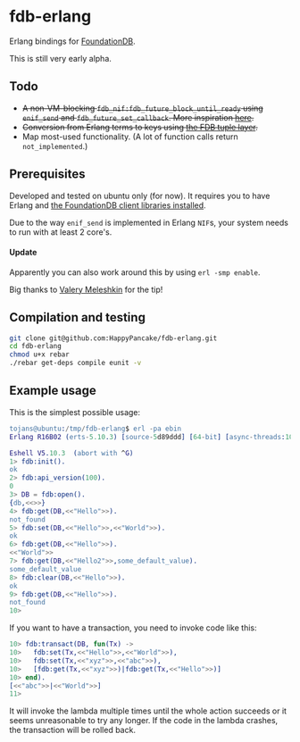# fdb-erlang

Erlang bindings for [FoundationDB](https://foundationdb.com/).

This is still very early alpha.

## Todo

- ~~A non-VM-blocking `fdb_nif:fdb_future_block_until_ready` using `enif_send` and `fdb_future_set_callback`. More inspiration [here](http://www.erlang-factory.com/upload/presentations/370/paul-davis-zero-to-emonk.pdf).~~
- ~~Conversion from Erlang terms to keys using [the FDB tuple layer](https://foundationdb.com/documentation/api-python.html#api-python-tuple-layer).~~
- Map most-used functionality. (A lot of function calls return `not_implemented`.)

## Prerequisites

Developed and tested on ubuntu only (for now).
It requires you to have Erlang and [the FoundationDB client libraries installed](https://foundationdb.com/documentation/api-general.html#installing-client-binaries).

Due to the way `enif_send` is implemented in Erlang `NIF`s, your system needs to run with at least 2 core's.

#### Update
Apparently you can also work around this by using `erl -smp enable`.

Big thanks to [Valery Meleshkin](https://twitter.com/sum3rman) for the tip!

## Compilation and testing

```bash
git clone git@github.com:HappyPancake/fdb-erlang.git
cd fdb-erlang
chmod u+x rebar
./rebar get-deps compile eunit -v
```

## Example usage

This is the simplest possible usage:
```erlang
tojans@ubuntu:/tmp/fdb-erlang$ erl -pa ebin
Erlang R16B02 (erts-5.10.3) [source-5d89ddd] [64-bit] [async-threads:10] [kernel-poll:false]

Eshell V5.10.3  (abort with ^G)
1> fdb:init().
ok
2> fdb:api_version(100).
0
3> DB = fdb:open().
{db,<<>>}
4> fdb:get(DB,<<"Hello">>).
not_found
5> fdb:set(DB,<<"Hello">>,<<"World">>).
ok
6> fdb:get(DB,<<"Hello">>).            
<<"World">>
7> fdb:get(DB,<<"Hello2">>,some_default_value).
some_default_value
8> fdb:clear(DB,<<"Hello">>).
ok
9> fdb:get(DB,<<"Hello">>).
not_found
10>
```

If you want to have a transaction, you need to invoke code like this:
```erlang
10> fdb:transact(DB, fun(Tx) ->                         
10>   fdb:set(Tx,<<"Hello">>,<<"World">>),            
10>   fdb:set(Tx,<<"xyz">>,<<"abc">>),                
10>   [fdb:get(Tx,<<"xyz">>)|fdb:get(Tx,<<"Hello">>)]   
10> end).
[<<"abc">>|<<"World">>]
11>
```
It will invoke the lambda multiple times until the whole action succeeds or it seems unreasonable to try any longer.
If the code in the lambda crashes, the transaction will be rolled back.
